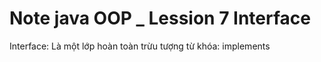 # Note java OOP _ **Lession 7 Interface**



Interface: Là một lớp hoàn toàn trừu tượng
từ khóa: implements
